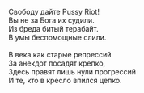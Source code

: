 Свободу дайте Pussy Riot!<br />
Вы не за Бога их судили.<br />
Из бреда битый терабайт.<br />
В умы беспомощные слили.<br />
<br />
В века как старые репрессий<br />
За анекдот посадят крепко,<br />
Здесь правят лишь нули прогрессий<br />
И те, кто в кресло впился цепко.
